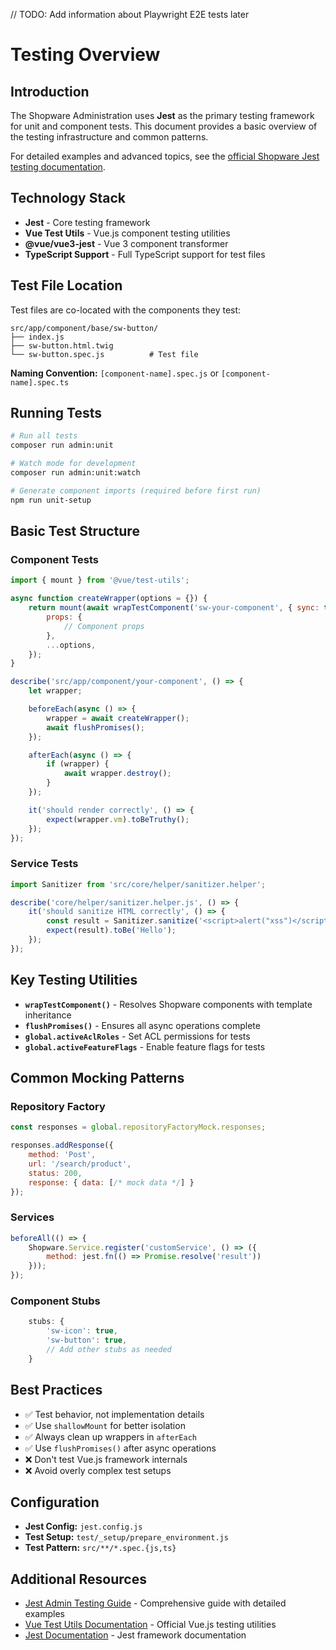 // TODO: Add information about Playwright E2E tests later

# Testing Overview

## Introduction

The Shopware Administration uses **Jest** as the primary testing framework for unit and component tests. This document provides a basic overview of the testing infrastructure and common patterns.

For detailed examples and advanced topics, see the [official Shopware Jest testing documentation](https://developer.shopware.com/docs/guides/plugins/plugins/testing/jest-admin.html).

## Technology Stack

- **Jest** - Core testing framework
- **Vue Test Utils** - Vue.js component testing utilities
- **@vue/vue3-jest** - Vue 3 component transformer
- **TypeScript Support** - Full TypeScript support for test files

## Test File Location

Test files are co-located with the components they test:

```text
src/app/component/base/sw-button/
├── index.js
├── sw-button.html.twig
└── sw-button.spec.js          # Test file
```

**Naming Convention:** `[component-name].spec.js` or `[component-name].spec.ts`

## Running Tests

```bash
# Run all tests
composer run admin:unit

# Watch mode for development
composer run admin:unit:watch

# Generate component imports (required before first run)
npm run unit-setup
```

## Basic Test Structure

### Component Tests

```javascript
import { mount } from '@vue/test-utils';

async function createWrapper(options = {}) {
    return mount(await wrapTestComponent('sw-your-component', { sync: true }), {
        props: {
            // Component props
        },
        ...options,
    });
}

describe('src/app/component/your-component', () => {
    let wrapper;

    beforeEach(async () => {
        wrapper = await createWrapper();
        await flushPromises();
    });

    afterEach(async () => {
        if (wrapper) {
            await wrapper.destroy();
        }
    });

    it('should render correctly', () => {
        expect(wrapper.vm).toBeTruthy();
    });
});
```

### Service Tests

```javascript
import Sanitizer from 'src/core/helper/sanitizer.helper';

describe('core/helper/sanitizer.helper.js', () => {
    it('should sanitize HTML correctly', () => {
        const result = Sanitizer.sanitize('<script>alert("xss")</script>Hello');
        expect(result).toBe('Hello');
    });
});
```

## Key Testing Utilities

- **`wrapTestComponent()`** - Resolves Shopware components with template inheritance
- **`flushPromises()`** - Ensures all async operations complete
- **`global.activeAclRoles`** - Set ACL permissions for tests
- **`global.activeFeatureFlags`** - Enable feature flags for tests

## Common Mocking Patterns

### Repository Factory

```javascript
const responses = global.repositoryFactoryMock.responses;

responses.addResponse({
    method: 'Post',
    url: '/search/product',
    status: 200,
    response: { data: [/* mock data */] }
});
```

### Services

```javascript
beforeAll(() => {
    Shopware.Service.register('customService', () => ({
        method: jest.fn(() => Promise.resolve('result'))
    }));
});
```

### Component Stubs

```javascript 
    stubs: {
        'sw-icon': true,
        'sw-button': true,
        // Add other stubs as needed
    }
```

## Best Practices

- ✅ Test behavior, not implementation details
- ✅ Use `shallowMount` for better isolation
- ✅ Always clean up wrappers in `afterEach`
- ✅ Use `flushPromises()` after async operations
- ❌ Don't test Vue.js framework internals
- ❌ Avoid overly complex test setups

## Configuration

- **Jest Config:** `jest.config.js`
- **Test Setup:** `test/_setup/prepare_environment.js`
- **Test Pattern:** `src/**/*.spec.{js,ts}`

## Additional Resources

- [Jest Admin Testing Guide](https://developer.shopware.com/docs/guides/plugins/plugins/testing/jest-admin.html) - Comprehensive guide with detailed examples
- [Vue Test Utils Documentation](https://vue-test-utils.vuejs.org/) - Official Vue.js testing utilities
- [Jest Documentation](https://jestjs.io/) - Jest framework documentation
